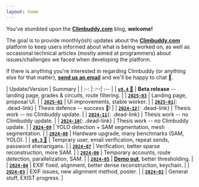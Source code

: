```yaml
---
layout: home
---
```



You've stumbled upon the **[Climbuddy.com](https://climbuddy.com/)** blog, **welcome!**

The goal is to provide monthly(ish) updates about the **[Climbuddy.com](https://climbuddy.com/)** platform to keep users informed about what is being worked on, as well as occasional technical articles (mostly aimed at programmers) about issues/challenges we faced when developing the platform.

If there is anything you're interested in regarding Climbuddy (or anything else for that matter), [**send us an email**](mailto:contact@climbuddy.com) and we'll be happy to chat 🙂.

<div class="spacer"></div>

<div class="table-container" markdown="1">

| Update/Version | Summary |
| :-: | :--| :-- |
| [**`v0.4` 🎉**](/roadmap#04) | **Beta release** -- landing page, grades & circuits, route filtering. |
| [**`2025-03`**](/march-2025-update/) | Landing page, proposal UI. |
| [**`2025-02`**](/february-2025-update/) | UI improvements, stable worker. |
| [**`2025-01`**](){: .dead-link} | Thesis defence -- success 🎉! |
| [**`2024-12`**](){: .dead-link} | Thesis work -- no Climbuddy update. |
| [**`2024-11`**](){: .dead-link} | Thesis work -- no Climbuddy update. |
| [**`2024-10`**](){: .dead-link} | Thesis work -- no Climbuddy update. |
| [**`2024-09`**](/september-2024-update/) | YOLO detection + SAM segmentation, mesh segmentation. |
| [**`2024-08`**](/august-2024-update/) | Hardware upgrade, many benchmarks (SAM, YOLO). |
| [**`v0.3` 🎉**](/roadmap#03) | Temprary user, email verification, repeat sends, password shenanigans. |
| [**`2024-07`**](/july-2024-update/) | Verification, better sparse reconstruction, more SAM. |
| [**`2024-06`**](/june-2024-update/) | Temporary accounts, route detection, parallelization, SAM. |
| [**`2024-05`**](/may-2024-update/) | **[Demo out](https://climbuddy.com)**, better thresholding. |
| [**`2024-04`**](/april-2024-update/) | EXIF fixed, alignment, better dense reconstruction, keychain. |
| [**`2024-03`**](/march-2024-update/) | EXIF issues, new alignment method, poster. |
| [**`2024-02`**](/february-2024-update/) | General stuff, EXIST progress. |

</div>

